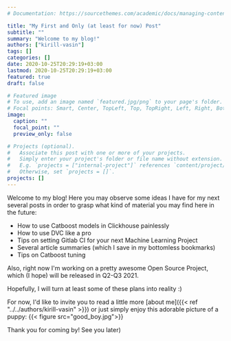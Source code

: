 ```yaml
---
# Documentation: https://sourcethemes.com/academic/docs/managing-content/

title: "My First and Only (at least for now) Post"
subtitle: ""
summary: "Welcome to my blog!"
authors: ["kirill-vasin"]
tags: []
categories: []
date: 2020-10-25T20:29:19+03:00
lastmod: 2020-10-25T20:29:19+03:00
featured: true
draft: false

# Featured image
# To use, add an image named `featured.jpg/png` to your page's folder.
# Focal points: Smart, Center, TopLeft, Top, TopRight, Left, Right, BottomLeft, Bottom, BottomRight.
image:
  caption: ""
  focal_point: ""
  preview_only: false

# Projects (optional).
#   Associate this post with one or more of your projects.
#   Simply enter your project's folder or file name without extension.
#   E.g. `projects = ["internal-project"]` references `content/project/deep-learning/index.md`.
#   Otherwise, set `projects = []`.
projects: []
---
```

Welcome to my blog!
Here you may observe some ideas I have for my next several posts in order to grasp what kind of material you may find here in the future:
* How to use Catboost models in Clickhouse painlessly
* How to use DVC like a pro
* Tips on setting Gitlab CI for your next Machine Learning Project
* Several article summaries (which I save in my bottomless bookmarks)
* Tips on Catboost tuning

Also, right now I'm working on a pretty awesome Open Source Project, which (I hope) will be released in Q2-Q3 2021.

Hopefully, I will turn at least some of these plans into reality :)

For now, I'd like to invite you to read a little more [about me]({{< ref "../../authors/kirill-vasin" >}}) or just simply enjoy this adorable picture of a puppy:
{{< figure src="good_boy.jpg">}}

Thank you for coming by! See you later)